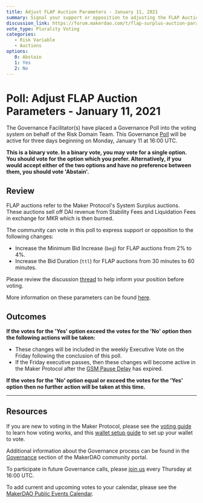 ```yaml
---
title: Adjust FLAP Auction Parameters - January 11, 2021
summary: Signal your support or opposition to adjusting the FLAP Auction Parameters
discussion_link: https://forum.makerdao.com/t/flap-surplus-auction-parameter-adjustments-11th-jan-2021/6006
vote_type: Plurality Voting
categories:
   - Risk Variable
   - Auctions
options:
   0: Abstain
   1: Yes
   2: No
---
```

# Poll: Adjust FLAP Auction Parameters - January 11, 2021

The Governance Facilitator(s) have placed a Governance Poll into the voting system on behalf of the Risk Domain Team. This Governance [Poll](https://community-development.makerdao.com/en/learn/governance/on-chain-gov) will be active for three days beginning on Monday, January 11 at 16:00 UTC.

**This is a binary vote. In a binary vote, you may vote for a single option. You should vote for the option which you prefer. Alternatively, if you would accept either of the two options and have no preference between them, you should vote 'Abstain'.**

## Review

FLAP auctions refer to the Maker Protocol's System Surplus auctions. These auctions sell off DAI revenue from Stability Fees and Liquidation Fees in exchange for MKR which is then burned.

The community can vote in this poll to express support or opposition to the following changes: 
* Increase the Minimum Bid Increase (`beg`) for FLAP auctions from 2% to 4%.
* Increase the Bid Duration (`ttl`) for FLAP auctions from 30 minutes to 60 minutes.

Please review the discussion [thread](https://forum.makerdao.com/t/flap-surplus-auction-parameter-adjustments-11th-jan-2021/6006) to help inform your position before voting.

More information on these parameters can be found [here](https://docs.makerdao.com/auctions/the-auctions-of-the-maker-protocol#surplus-auction).

## Outcomes

**If the votes for the 'Yes' option exceed the votes for the 'No' option then the following actions will be taken:**
* These changes will be included in the weekly Executive Vote on the Friday following the conclusion of this poll.
* If the Friday executive passes, then these changes will become active in the Maker Protocol after the [GSM Pause Delay](https://community-development.makerdao.com/en/learn/governance/param-gsm-pause-delay) has expired.

**If the votes for the 'No' option equal or exceed the votes for the 'Yes' option then no further action will be taken at this time.**

---

## Resources

If you are new to voting in the Maker Protocol, please see the [voting guide](https://community-development.makerdao.com/en/learn/governance/how-voting-works/) to learn how voting works, and this [wallet setup guide](https://community-development.makerdao.com/en/learn/governance/voting-setup/) to set up your wallet to vote.

Additional information about the Governance process can be found in the [Governance](https://community-development.makerdao.com/en/learn/governance) section of the MakerDAO community portal.

To participate in future Governance calls, please [join us](https://github.com/makerdao/community/tree/master/governance/governance-and-risk-meetings) every Thursday at 16:00 UTC.

To add current and upcoming votes to your calendar, please see the [MakerDAO Public Events Calendar](https://calendar.google.com/calendar/embed?src=makerdao.com_3efhm2ghipksegl009ktniomdk%40group.calendar.google.com&ctz=UTC&mode=week&showCalendars=0&showPrint=0).
